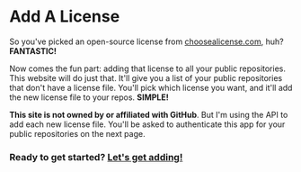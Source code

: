 # Add A License

So you've picked an open-source license from [choosealicense.com](http://choosealicense.com), huh? **FANTASTIC!**

Now comes the fun part: adding that license to all your public repositories. This website will do just that. It'll give you a list of your public repositories that don't have a license file. You'll pick which license you want, and it'll add the new license file to your repos. **SIMPLE!**

**This site is __not__ owned by or affiliated with GitHub**. But I'm using the API to add each new license file. You'll be asked to authenticate this app for your public repositories on the next page.

### Ready to get started? [Let's get adding!](/add)
